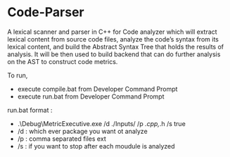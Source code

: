 # Code-Parser
A lexical scanner and parser in C++ for Code analyzer which will extract lexical content from source code files, analyze the code’s syntax from its lexical content, and build the Abstract Syntax Tree that holds the results of analysis. It will be then used to build backend that can do further analysis on the AST to construct code metrics.

To run,
 - execute compile.bat from Developer Command Prompt 
 - execute run.bat from Developer Command Prompt 

run.bat format : 
  - .\Debug\MetricExecutive.exe /d ./Inputs/ /p *.cpp,*.h /s true
  - /d : which ever package you want ot analyze
  - /p : comma separated files ext
  - /s : if you want to stop after each moudule is analyzed
